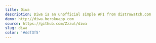 ```yaml
---
title: Diwa
description: Diwa is an unofficial simple API from distrowatch.com
demo: http://diwa.herokuapp.com
source: https://github.com/Zzzul/diwa
slug: diwa
color: '#ddf3f5'
---
```

